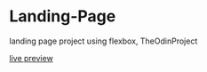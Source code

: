 # Landing-Page

landing page project using flexbox, TheOdinProject

[live preview](https://novachaos82.github.io/Landing-Page/)
